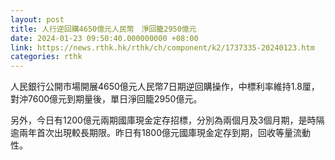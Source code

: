 ```yaml
---
layout: post
title: 人行逆回購4650億元人民幣　淨回籠2950億元
date: 2024-01-23 09:50:40.000000000 +08:00
link: https://news.rthk.hk/rthk/ch/component/k2/1737335-20240123.htm
categories: rthk
---
```


人民銀行公開市場開展4650億元人民幣7日期逆回購操作，中標利率維持1.8厘，對沖7600億元到期量後，單日淨回籠2950億元。

另外，今日有1200億元兩期國庫現金定存招標，分別為兩個月及3個月期，是時隔逾兩年首次出現較長期限。昨日有1800億元國庫現金定存到期，回收等量流動性。
